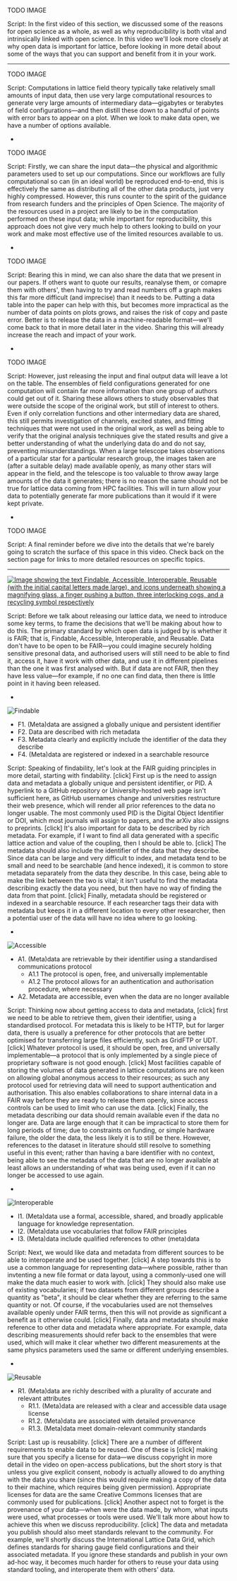 TODO IMAGE

Script:
In the first video of this section, we discussed some of the reasons for open science as a whole, as well as why reproducibility is both vital and intrinsically linked with open science. In this video we'll look more closely at why open data is important for lattice, before looking in more detail about some of the ways that you can support and benefit from it in your work.

---

TODO IMAGE

Script:
Computations in lattice field theory typically take relatively small amounts of input data, then use very large computational resources to generate very large amounts of intermediary data&mdash;gigabytes or terabytes of field configurations&mdash;and then distill these down to a handful of points with error bars to appear on a plot. When we look to make data open, we have a number of options available.

-

TODO IMAGE

Script:
Firstly, we can share the input data&mdash;the physical and algorithmic parameters used to set up our computations. Since our workflows are fully computational so can (in an ideal world) be reproduced end-to-end, this is effectively the same as distributing all of the other data products, just very highly compressed. However, this runs counter to the spirit of the guidance from research funders and the principles of Open Science. The majority of the resources used in a project are likely to be in the computation performed on these input data; while important for reproducibility, this approach does not give very much help to others looking to build on your work and make most effective use of the limited resources available to us.

-

TODO IMAGE

Script:
Bearing this in mind, we can also share the data that we present in our papers. If others want to quote our results, reanalyse them, or comapre them with others', then having to try and read numbers off a graph makes this far more difficult (and imprecise) than it needs to be. Putting a data table into the paper can help with this, but becomes more impractical as the number of data points on plots grows, and raises the risk of copy and paste error. Better is to release the data in a machine-readable format&mdash;we'll come back to that in more detail later in the video. Sharing this will already increase the reach and impact of your work.

-

TODO IMAGE

Script:
However, just releasing the input and final output data will leave a lot on the table. The ensembles of field configurations generated for one computation will contain far more information than one group of authors could get out of it. Sharing these allows others to study observables that were outside the scope of the original work, but still of interest to others. Even if only correlation functions and other intermediary data are shared, this still permits investigation of channels, excited states, and fitting techniques that were not used in the original work, as well as being able to verify that the original analysis techniques give the stated results and give a better understanding of what the underlying data do and do not say, preventing misunderstandings. When a large telescope takes observations of a particular star for a particular research group, the images taken are (after a suitable delay) made available openly, as many other stars will appear in the field, and the telescope is too valuable to throw away large amounts of the data it generates; there is no reason the same should not be true for lattice data coming from HPC facilities. This will in turn allow your data to potentially generate far more publications than it would if it were kept private. 

-

TODO IMAGE

Script:
A final reminder before we dive into the details that we're barely going to scratch the surface of this space in this video. Check back on the section page for links to more detailed resources on specific topics.

---

[![Image showing the text Findable, Accessible, Interoperable, Reusable (with the initial capital letters made large), and icons underneath showing a magnifying glass, a finger pushing a button, three interlocking cogs, and a recycling symbol respectively](./images/fair.svg) <!-- .element: width="1200px" -->](https://www.go-fair.org/fair-principles/)

Script:
Before we talk about releasing our lattice data, we need to introduce some key terms, to frame the decisions that we'll be making about how to do this. The primary standard by which open data is judged by is whether it is FAIR; that is, Findable, Accessible, Interoperable, and Reusable. Data don't have to be open to be FAIR&mdash;you could imagine securely holding sensitive presonal data, and authorised users will still need to be able to find it, access it, have it work with other data, and use it in different pipelines than the one it was first analysed with. But if data are not FAIR, then they have less value&mdash;for example, if no one can find data, then there is little point in it having been released.

-

![Findable](./images/findable.svg) <!-- .element: width="200px" -->

- F1. (Meta)data are assigned a globally unique and persistent identifier <!-- .element class="fragment" -->
- F2. Data are described with rich metadata <!-- .element class="fragment" -->
- F3. Metadata clearly and explicitly include the identifier of the data they describe <!-- .element class="fragment" -->
- F4. (Meta)data are registered or indexed in a searchable resource <!-- .element class="fragment" -->

Script:
Speaking of findability, let's look at the FAIR guiding principles in more detail, starting with findability. [click] First up is the need to assign data and metadata a globally unique and persistent identifier, or PID. A hyperlink to a GitHub repository or University-hosted web page isn't sufficient here, as GitHub usernames change and universities restructure their web presence, which will render all prior references to the data no longer usable. The most commonly used PID is the Digital Object Identifier or DOI, which most journals will assign to papers, and the arXiv also assigns to preprints. [click] It's also important for data to be described by rich metadata. For example, if I want to find all data generated with a specific lattice action and value of the coupling, then I should be able to. [click] The metadata should also include the identifier of the data that they describe. Since data can be large and very difficult to index, and metadata tend to be small and need to be searchable (and hence indexed), it is common to store metadata separately from the data they describe. In this case, being able to make the link between the two is vital; it isn't useful to find the metadata describing exactly the data you need, but then have no way of finding the data from that point. [click] Finally, metadata should be registered or indexed in a searchable resource. If each researcher tags their data with metadata but keeps it in a different location to every other researcher, then a potential user of the data will have no idea where to go looking.

-

![Accessible](./images/accessible.svg) <!-- .element: width="200px" -->

- A1. (Meta)data are retrievable by their identifier using a standardised communications protocol <!-- .element class="fragment" -->
  - A1.1 The protocol is open, free, and universally implementable <!-- .element class="fragment" -->
  - A1.2 The protocol allows for an authentication and authorisation procedure, where necessary <!-- .element class="fragment" -->
- A2. Metadata are accessible, even when the data are no longer available <!-- .element class="fragment" -->

Script:
Thinking now about getting access to data and metadata, [click] first we need to be able to retrieve them, given their identifier, using a standardised protocol. For metadata this is likely to be HTTP, but for larger data, there is usually a preference for other protocols that are better optimised for transferring large files efficiently, such as GridFTP or UDT. [click] Whatever protocol is used, it should be open, free, and universally implementable&mdash;a protocol that is only implemented by a single piece of proprietary software is not good enough. [click] Most facilities capable of storing the volumes of data generated in lattice computations are not keen on allowing global anonymous access to their resources; as such any protocol used for retrieving data will need to support authentication and authorisation. This also enables collaborations to share internal data in a FAIR way before they are ready to release them openly, since access controls can be used to limit who can use the data. [click] Finally, the metadata describing our data should remain available even if the data no longer are. Data are large enough that it can be impractical to store them for long periods of time; due to constraints on funding, or simple hardware failure, the older the data, the less likely it is to still be there. However, references to the dataset in literature should still resolve to something useful in this event; rather than having a bare identifier with no context, being able to see the metadata of the data that are no longer available at least allows an understanding of what was being used, even if it can no longer be accessed to use again.

-

![Interoperable](./images/interoperable.svg) <!-- .element: width="200px" -->

- I1. (Meta)data use a formal, accessible, shared, and broadly applicable language for knowledge representation.
- I2. (Meta)data use vocabularies that follow FAIR principles
- I3. (Meta)data include qualified references to other (meta)data

Script:
Next, we would like data and metadata from different sources to be able to interoperate and be used together. [click] A step towards this is to use a common language for representing data&mdash;where possible, rather than invtenting a new file format or data layout, using a commonly-used one will make the data much easier to work with. [click] They should also make use of existing vocabularies; if two datasets from different groups describe a quantity as "beta", it should be clear whether they are referring to the same quantity or not. Of course, if the vocabularies used are not themselves available openly under FAIR terms, then this will not provide as significant a benefit as it otherwise could. [click] Finally, data and metadata should make reference to other data and metadata where appropriate. For example, data describing measurements should refer back to the ensembles that were used, which will make it clear whether two different measurements at the same physics parameters used the same or different underlying ensembles.

-

![Reusable](./images/reusable.svg) <!-- .element: width="200px" -->

- R1. (Meta)data are richly described with a plurality of accurate and relevant attributes
  - R1.1. (Meta)data are released with a clear and accessible data usage license
  - R1.2. (Meta)data are associated with detailed provenance
  - R1.3. (Meta)data meet domain-relevant community standards

Script:
Last up is reusability. [click] There are a number of different requirements to enable data to be reused. One of these is [click] making sure that you specify a license for data&mdash;we discuss copyright in more detail in the video on open-access publications, but the short story is that unless you give explicit consent, nobody is actually allowed to do anything with the data you share (since this would require making a copy of the data to their machine, which requires being given permission). Appropriate licenses for data are the same Creative Commons licenses that are commonly used for publications. [click] Another aspect not to forget is the provenance of your data&mdash;when were the data made, by whom, what inputs were used, what processes or tools were used. We'll talk more about how to achieve this when we discuss reproducibility. [click] The data and metadata you publish should also meet standards relevant to the community. For example, we'll shortly discuss the International Lattice Data Grid, which defines standards for sharing gauge field configurations and their associated metadata. If you ignore these standards and publish in your own ad-hoc way, it becomes much harder for others to reuse your data using standard tooling, and interoperate them with others' data.
